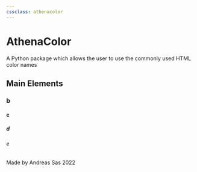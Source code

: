 ```yaml
---
cssclass: athenacolor
---
```

# AthenaColor
A Python package which allows the user to use the commonly used HTML color names 
## Main Elements

### b
#### c
##### d
###### e 
Made by Andreas Sas 2022